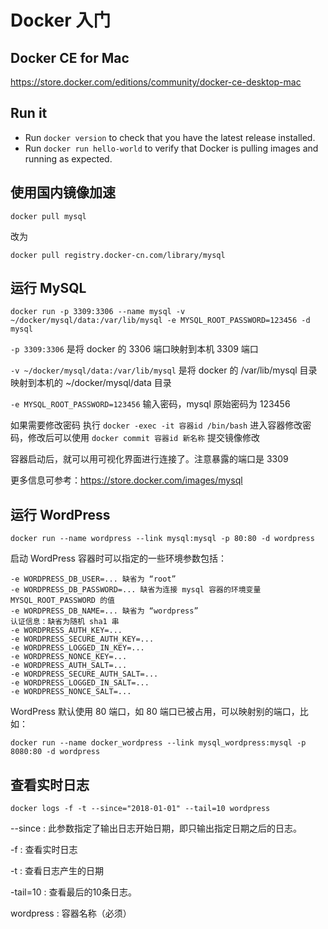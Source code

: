 # Docker 入门

## Docker CE for Mac

https://store.docker.com/editions/community/docker-ce-desktop-mac

## Run it

* Run `docker version` to check that you have the latest release installed.
* Run `docker run hello-world` to verify that Docker is pulling images and running as expected.

## 使用国内镜像加速

`docker pull mysql`

改为

`docker pull registry.docker-cn.com/library/mysql`

## 运行 MySQL

`docker run -p 3309:3306 --name mysql -v ~/docker/mysql/data:/var/lib/mysql -e MYSQL_ROOT_PASSWORD=123456 -d mysql`

`-p 3309:3306` 是将 docker 的 3306 端口映射到本机 3309 端口

`-v ~/docker/mysql/data:/var/lib/mysql` 是将 docker 的 /var/lib/mysql 目录映射到本机的 ~/docker/mysql/data 目录

`-e MYSQL_ROOT_PASSWORD=123456` 输入密码，mysql 原始密码为 123456

如果需要修改密码 执行 `docker -exec -it 容器id /bin/bash` 进入容器修改密码，修改后可以使用 `docker commit 容器id 新名称` 提交镜像修改

容器启动后，就可以用可视化界面进行连接了。注意暴露的端口是 3309

更多信息可参考：https://store.docker.com/images/mysql

## 运行 WordPress

`docker run --name wordpress --link mysql:mysql -p 80:80 -d wordpress`

启动 WordPress 容器时可以指定的一些环境参数包括：

```
-e WORDPRESS_DB_USER=... 缺省为 “root”
-e WORDPRESS_DB_PASSWORD=... 缺省为连接 mysql 容器的环境变量 MYSQL_ROOT_PASSWORD 的值
-e WORDPRESS_DB_NAME=... 缺省为 “wordpress”
认证信息：缺省为随机 sha1 串
-e WORDPRESS_AUTH_KEY=...
-e WORDPRESS_SECURE_AUTH_KEY=...
-e WORDPRESS_LOGGED_IN_KEY=...
-e WORDPRESS_NONCE_KEY=...
-e WORDPRESS_AUTH_SALT=...
-e WORDPRESS_SECURE_AUTH_SALT=...
-e WORDPRESS_LOGGED_IN_SALT=...
-e WORDPRESS_NONCE_SALT=...
```
WordPress 默认使用 80 端口，如 80 端口已被占用，可以映射别的端口，比如：

`docker run --name docker_wordpress --link mysql_wordpress:mysql -p 8080:80 -d wordpress`

## 查看实时日志

`docker logs -f -t --since="2018-01-01" --tail=10 wordpress`

--since : 此参数指定了输出日志开始日期，即只输出指定日期之后的日志。

-f : 查看实时日志

-t : 查看日志产生的日期

-tail=10 : 查看最后的10条日志。

wordpress : 容器名称（必须）
